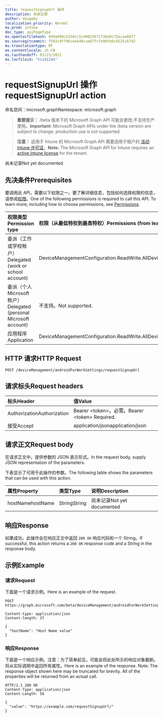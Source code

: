 ```yaml
---
title: requestSignupUrl 操作
description: 尚未记录
author: dougeby
localization_priority: Normal
ms.prod: intune
doc_type: apiPageType
ms.openlocfilehash: 9d9a090c5150cc5c90023671f36e0c75acae6977
ms.sourcegitcommit: f592c9ff96ceeb40caa67fcfe90fe6c8525cb7d2
ms.translationtype: MT
ms.contentlocale: zh-CN
ms.lasthandoff: 03/23/2021
ms.locfileid: "51141244"
---
```

# <a name="requestsignupurl-action"></a><span data-ttu-id="8cc3d-103">requestSignupUrl 操作</span><span class="sxs-lookup"><span data-stu-id="8cc3d-103">requestSignupUrl action</span></span>

<span data-ttu-id="8cc3d-104">命名空间：microsoft.graph</span><span class="sxs-lookup"><span data-stu-id="8cc3d-104">Namespace: microsoft.graph</span></span>

> <span data-ttu-id="8cc3d-105">**重要提示：** /beta 版本下的 Microsoft Graph API 可能会更改;不支持生产使用。</span><span class="sxs-lookup"><span data-stu-id="8cc3d-105">**Important:** Microsoft Graph APIs under the /beta version are subject to change; production use is not supported.</span></span>

> <span data-ttu-id="8cc3d-106">**注意：** 适用于 Intune 的 Microsoft Graph API 需要适用于租户的 [活动 Intune 许可证](https://go.microsoft.com/fwlink/?linkid=839381)。</span><span class="sxs-lookup"><span data-stu-id="8cc3d-106">**Note:** The Microsoft Graph API for Intune requires an [active Intune license](https://go.microsoft.com/fwlink/?linkid=839381) for the tenant.</span></span>

<span data-ttu-id="8cc3d-107">尚未记录</span><span class="sxs-lookup"><span data-stu-id="8cc3d-107">Not yet documented</span></span>

## <a name="prerequisites"></a><span data-ttu-id="8cc3d-108">先决条件</span><span class="sxs-lookup"><span data-stu-id="8cc3d-108">Prerequisites</span></span>
<span data-ttu-id="8cc3d-p101">要调用此 API，需要以下权限之一。要了解详细信息，包括如何选择权限的信息，请参阅[权限](/graph/permissions-reference)。</span><span class="sxs-lookup"><span data-stu-id="8cc3d-p101">One of the following permissions is required to call this API. To learn more, including how to choose permissions, see [Permissions](/graph/permissions-reference).</span></span>

|<span data-ttu-id="8cc3d-111">权限类型</span><span class="sxs-lookup"><span data-stu-id="8cc3d-111">Permission type</span></span>|<span data-ttu-id="8cc3d-112">权限（从最低特权到最高特权）</span><span class="sxs-lookup"><span data-stu-id="8cc3d-112">Permissions (from least to most privileged)</span></span>|
|:---|:---|
|<span data-ttu-id="8cc3d-113">委派（工作或学校帐户）</span><span class="sxs-lookup"><span data-stu-id="8cc3d-113">Delegated (work or school account)</span></span>|<span data-ttu-id="8cc3d-114">DeviceManagementConfiguration.ReadWrite.All</span><span class="sxs-lookup"><span data-stu-id="8cc3d-114">DeviceManagementConfiguration.ReadWrite.All</span></span>|
|<span data-ttu-id="8cc3d-115">委派（个人 Microsoft 帐户）</span><span class="sxs-lookup"><span data-stu-id="8cc3d-115">Delegated (personal Microsoft account)</span></span>|<span data-ttu-id="8cc3d-116">不支持。</span><span class="sxs-lookup"><span data-stu-id="8cc3d-116">Not supported.</span></span>|
|<span data-ttu-id="8cc3d-117">应用程序</span><span class="sxs-lookup"><span data-stu-id="8cc3d-117">Application</span></span>|<span data-ttu-id="8cc3d-118">DeviceManagementConfiguration.ReadWrite.All</span><span class="sxs-lookup"><span data-stu-id="8cc3d-118">DeviceManagementConfiguration.ReadWrite.All</span></span>|

## <a name="http-request"></a><span data-ttu-id="8cc3d-119">HTTP 请求</span><span class="sxs-lookup"><span data-stu-id="8cc3d-119">HTTP Request</span></span>
<!-- {
  "blockType": "ignored"
}
-->
``` http
POST /deviceManagement/androidForWorkSettings/requestSignupUrl
```

## <a name="request-headers"></a><span data-ttu-id="8cc3d-120">请求标头</span><span class="sxs-lookup"><span data-stu-id="8cc3d-120">Request headers</span></span>
|<span data-ttu-id="8cc3d-121">标头</span><span class="sxs-lookup"><span data-stu-id="8cc3d-121">Header</span></span>|<span data-ttu-id="8cc3d-122">值</span><span class="sxs-lookup"><span data-stu-id="8cc3d-122">Value</span></span>|
|:---|:---|
|<span data-ttu-id="8cc3d-123">Authorization</span><span class="sxs-lookup"><span data-stu-id="8cc3d-123">Authorization</span></span>|<span data-ttu-id="8cc3d-124">Bearer &lt;token&gt;。必需。</span><span class="sxs-lookup"><span data-stu-id="8cc3d-124">Bearer &lt;token&gt; Required.</span></span>|
|<span data-ttu-id="8cc3d-125">接受</span><span class="sxs-lookup"><span data-stu-id="8cc3d-125">Accept</span></span>|<span data-ttu-id="8cc3d-126">application/json</span><span class="sxs-lookup"><span data-stu-id="8cc3d-126">application/json</span></span>|

## <a name="request-body"></a><span data-ttu-id="8cc3d-127">请求正文</span><span class="sxs-lookup"><span data-stu-id="8cc3d-127">Request body</span></span>
<span data-ttu-id="8cc3d-128">在请求正文中，提供参数的 JSON 表示形式。</span><span class="sxs-lookup"><span data-stu-id="8cc3d-128">In the request body, supply JSON representation of the parameters.</span></span>

<span data-ttu-id="8cc3d-129">下表显示了可用于此操作的参数。</span><span class="sxs-lookup"><span data-stu-id="8cc3d-129">The following table shows the parameters that can be used with this action.</span></span>

|<span data-ttu-id="8cc3d-130">属性</span><span class="sxs-lookup"><span data-stu-id="8cc3d-130">Property</span></span>|<span data-ttu-id="8cc3d-131">类型</span><span class="sxs-lookup"><span data-stu-id="8cc3d-131">Type</span></span>|<span data-ttu-id="8cc3d-132">说明</span><span class="sxs-lookup"><span data-stu-id="8cc3d-132">Description</span></span>|
|:---|:---|:---|
|<span data-ttu-id="8cc3d-133">hostName</span><span class="sxs-lookup"><span data-stu-id="8cc3d-133">hostName</span></span>|<span data-ttu-id="8cc3d-134">String</span><span class="sxs-lookup"><span data-stu-id="8cc3d-134">String</span></span>|<span data-ttu-id="8cc3d-135">尚未记录</span><span class="sxs-lookup"><span data-stu-id="8cc3d-135">Not yet documented</span></span>|



## <a name="response"></a><span data-ttu-id="8cc3d-136">响应</span><span class="sxs-lookup"><span data-stu-id="8cc3d-136">Response</span></span>
<span data-ttu-id="8cc3d-137">如果成功，此操作会在响应正文中返回 `200 OK` 响应代码和一个 String。</span><span class="sxs-lookup"><span data-stu-id="8cc3d-137">If successful, this action returns a `200 OK` response code and a String in the response body.</span></span>

## <a name="example"></a><span data-ttu-id="8cc3d-138">示例</span><span class="sxs-lookup"><span data-stu-id="8cc3d-138">Example</span></span>

### <a name="request"></a><span data-ttu-id="8cc3d-139">请求</span><span class="sxs-lookup"><span data-stu-id="8cc3d-139">Request</span></span>
<span data-ttu-id="8cc3d-140">下面是一个请求示例。</span><span class="sxs-lookup"><span data-stu-id="8cc3d-140">Here is an example of the request.</span></span>
``` http
POST https://graph.microsoft.com/beta/deviceManagement/androidForWorkSettings/requestSignupUrl

Content-type: application/json
Content-length: 37

{
  "hostName": "Host Name value"
}
```

### <a name="response"></a><span data-ttu-id="8cc3d-141">响应</span><span class="sxs-lookup"><span data-stu-id="8cc3d-141">Response</span></span>
<span data-ttu-id="8cc3d-p102">下面是一个响应示例。注意：为了简单起见，可能会将此处所示的响应对象截断。将从实际调用中返回所有属性。</span><span class="sxs-lookup"><span data-stu-id="8cc3d-p102">Here is an example of the response. Note: The response object shown here may be truncated for brevity. All of the properties will be returned from an actual call.</span></span>
``` http
HTTP/1.1 200 OK
Content-Type: application/json
Content-Length: 56

{
  "value": "https://example.com/requestSignupUrl/"
}
```




